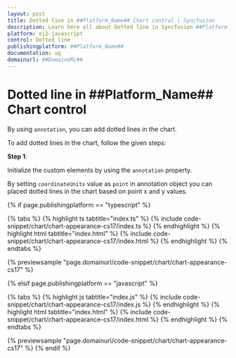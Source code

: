 ```yaml
---
layout: post
title: Dotted line in ##Platform_Name## Chart control | Syncfusion
description: Learn here all about Dotted line in Syncfusion ##Platform_Name## Chart control of Syncfusion Essential JS 2 and more.
platform: ej2-javascript
control: Dotted line 
publishingplatform: ##Platform_Name##
documentation: ug
domainurl: ##DomainURL##
---
```


# Dotted line in ##Platform_Name## Chart control

By using `annotation`, you can add dotted lines in the chart.

To add dotted lines in the chart, follow the given steps:

**Step 1**:

Initialize the custom elements by using the `annotation` property.

By setting `coordinateUnits` value as `point` in annotation object you can placed dotted lines in the chart based on point x and y values.

{% if page.publishingplatform == "typescript" %}

 {% tabs %}
{% highlight ts tabtitle="index.ts" %}
{% include code-snippet/chart/chart-appearance-cs17/index.ts %}
{% endhighlight %}
{% highlight html tabtitle="index.html" %}
{% include code-snippet/chart/chart-appearance-cs17/index.html %}
{% endhighlight %}
{% endtabs %}
        
{% previewsample "page.domainurl/code-snippet/chart/chart-appearance-cs17" %}

{% elsif page.publishingplatform == "javascript" %}

{% tabs %}
{% highlight js tabtitle="index.js" %}
{% include code-snippet/chart/chart-appearance-cs17/index.js %}
{% endhighlight %}
{% highlight html tabtitle="index.html" %}
{% include code-snippet/chart/chart-appearance-cs17/index.html %}
{% endhighlight %}
{% endtabs %}

{% previewsample "page.domainurl/code-snippet/chart/chart-appearance-cs17" %}
{% endif %}